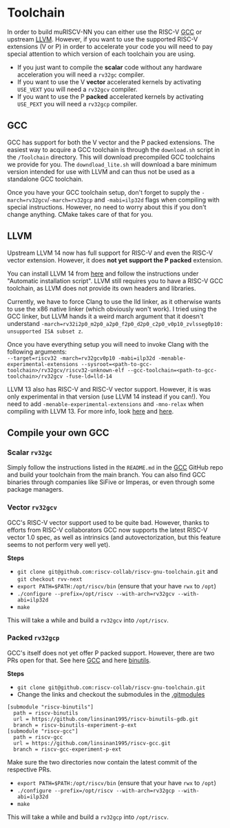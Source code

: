 # Toolchain

In order to build muRISCV-NN you can either use the RISC-V [GCC](https://github.com/riscv-collab/riscv-gnu-toolchain) or upstream [LLVM](https://llvm.org/). However, if you want to use the supported RISC-V extensions (V or P) in order to accelerate your code you will need to pay special attention to which version of each toolchain you are using.

- If you just want to compile the **scalar** code without any hardware acceleration you will need a `rv32gc` compiler.
- If you want to use the V **vector** accelerated kernels by activating `USE_VEXT` you will need a `rv32gcv` compiler.
- If you want to use the P **packed** accelerated kernels by activating `USE_PEXT` you will need a `rv32gcp` compiler.

## GCC
GCC has support for both the V vector and the P packed extensions. The easiest way to acquire a GCC toolchain is through the `download.sh` script in the `/Toolchain` directory. This will download precompiled GCC toolchains we provide for you. The `downdload_lite.sh` will download a bare minimum version intended for use with LLVM and can thus not be used as a standalone GCC toolchain.

Once you have your GCC toolchain setup, don't forget to supply the `-march=rv32gcv`/`-march=rv32gcp` and `-mabi=ilp32d` flags when compiling with special instructions. However, no need to worry about this if you don't change anything. CMake takes care of that for you.

## LLVM
Upstream LLVM 14 now has full support for RISC-V and even the RISC-V vector extension. However, it does **not yet support the P packed** extension.

You can install LLVM 14 from [here](https://apt.llvm.org/) and follow the instructions under "Automatic installation script". LLVM still requires you to have a RISC-V GCC toolchain, as LLVM does not provide its own headers and libraries.

Currently, we have to force Clang to use the lld linker, as it otherwise wants to use the x86 native linker (which obviously won't work). I tried using the GCC linker, but LLVM hands it a weird march argument that it doesn't understand `-march=rv32i2p0_m2p0_a2p0_f2p0_d2p0_c2p0_v0p10_zvlsseg0p10: unsupported ISA subset z`.

Once you have everything setup you will need to invoke Clang with the following arguments:  
`--target=riscv32 -march=rv32gcv0p10 -mabi=ilp32d -menable-experimental-extensions --sysroot=<path-to-gcc-toolchain>/rv32gcv/riscv32-unknown-elf --gcc-toolchain=<path-to-gcc-toolchain>/rv32gcv -fuse-ld=lld-14`

LLVM 13 also has RISC-V and RISC-V vector support. However, it is was only experimental in that version (use LLVM 14 instead if you can!). You need to add `-menable-experimental-extensions` and `-mno-relax` when compiling with LLVM 13. For more info, look [here](https://maskray.me/blog/2021-03-14-the-dark-side-of-riscv-linker-relaxation) and [here](https://www.sifive.com/blog/all-aboard-part-3-linker-relaxation-in-riscv-toolchain).

## Compile your own GCC

### Scalar `rv32gc`
Simply follow the instructions listed in the `README.md` in the [GCC](https://github.com/riscv-collab/riscv-gnu-toolchain) GitHub repo and build your toolchain from the main branch. You can also find GCC binaries through companies like SiFive or Imperas, or even through some package managers.

### Vector `rv32gcv`
GCC's RISC-V vector support used to be quite bad. However, thanks to efforts from RISC-V collaborators GCC now supports the latest RISC-V vector 1.0 spec, as well as intrinsics (and autovectorization, but this feature seems to not perform very well yet).  

**Steps**  
- `git clone git@github.com:riscv-collab/riscv-gnu-toolchain.git` and `git checkout rvv-next`
- `export PATH=$PATH:/opt/riscv/bin` (ensure that your have `rwx` to `/opt`)
- `./configure --prefix=/opt/riscv --with-arch=rv32gcv --with-abi=ilp32d`
- `make`

This will take a while and build a `rv32gcv` into `/opt/riscv`.

### Packed `rv32gcp`
GCC's itself does not yet offer P packed support. However, there are two PRs open for that. See here [GCC](https://github.com/riscv-collab/riscv-gcc/pull/258) and here [binutils](https://github.com/riscv-collab/riscv-binutils-gdb/pull/257).

**Steps**  
- `git clone git@github.com:riscv-collab/riscv-gnu-toolchain.git`
- Change the links and checkout the submodules in the [.gitmodules](https://github.com/riscv-collab/riscv-gnu-toolchain/blob/master/.gitmodules)
```
[submodule "riscv-binutils"]
  path = riscv-binutils
  url = https://github.com/linsinan1995/riscv-binutils-gdb.git
  branch = riscv-binutils-experiment-p-ext
[submodule "riscv-gcc"]
  path = riscv-gcc
  url = https://github.com/linsinan1995/riscv-gcc.git
  branch = riscv-gcc-experiment-p-ext
```
Make sure the two directories now contain the latest commit of the respective PRs.
- `export PATH=$PATH:/opt/riscv/bin` (ensure that your have `rwx` to `/opt`)
- `./configure --prefix=/opt/riscv --with-arch=rv32gcp --with-abi=ilp32d`
- `make`

This will take a while and build a `rv32gcp` into `/opt/riscv`.
